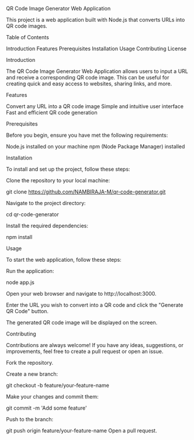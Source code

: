 QR Code Image Generator Web Application

This project is a web application built with Node.js that converts URLs into QR code images.

Table of Contents

Introduction
Features
Prerequisites
Installation
Usage
Contributing
License

Introduction

The QR Code Image Generator Web Application allows users to input a URL and receive a corresponding QR code image. This can be useful for creating quick and easy access to websites, sharing links, and more.

Features

Convert any URL into a QR code image
Simple and intuitive user interface
Fast and efficient QR code generation

Prerequisites

Before you begin, ensure you have met the following requirements:

Node.js installed on your machine
npm (Node Package Manager) installed

Installation

To install and set up the project, follow these steps:

Clone the repository to your local machine:

git clone https://github.com/NAMBIRAJA-M/qr-code-generator.git

Navigate to the project directory:

cd qr-code-generator

Install the required dependencies:

npm install

Usage

To start the web application, follow these steps:

Run the application:

node app.js

Open your web browser and navigate to http://localhost:3000.

Enter the URL you wish to convert into a QR code and click the "Generate QR Code" button.

The generated QR code image will be displayed on the screen.

Contributing

Contributions are always welcome! If you have any ideas, suggestions, or improvements, feel free to create a pull request or open an issue.

Fork the repository.

Create a new branch:

git checkout -b feature/your-feature-name

Make your changes and commit them:

git commit -m 'Add some feature'

Push to the branch:

git push origin feature/your-feature-name
Open a pull request.
